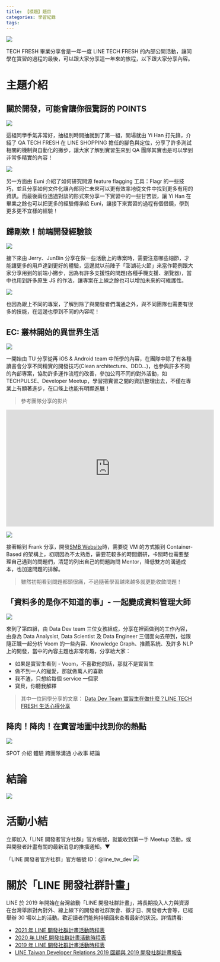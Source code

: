 ```yaml
---
title: 【標題】題目
categories: 學習紀錄
tags:
---
```


![](https://nijialin.com/images/2022/tech-fresh-2022/TECH_FRESH.png)

TECH FRESH 畢業分享會是一年一度 LINE TECH FRESH 的內部公開活動，讓同學在實習的過程的最後，可以跟大家分享這一年來的旅程，以下跟大家分享內容。

<!-- more -->

# 主題介紹

## 關於開發，可能會讓你很驚訝的 POINTS

![](https://nijialin.com/images/2022/tech-fresh-2022/1.png)

這組同學手氣非常好，抽組別時開抽就到了第一組，開場就由 Yi Han 打先鋒，介紹了 QA TECH FRESH 在 LINE SHOPPING 擔任的腳色與定位，分享了許多測試相關的機制與自動化的撇步，讓大家了解到實習生來到 QA 團隊其實也是可以學到非常多精實的內容！

![](https://nijialin.com/images/2022/tech-fresh-2022/1-1.png)

另一方面由 Euni 介紹了如何研究開源 feature flagging 工具：Flagr 的一些技巧，並且分享如何文件化讓內部同仁未來可以更有效率地從文件中找到更多有用的資訊。而最後兩位透過對談的形式來分享一下實習中的一些甘苦談，讓 Yi Han 在畢業之餘也可以把更多的經驗傳承給 Euni，讓接下來實習的過程有個借鏡，學到更多更不宜樣的經驗！

## 歸剛欸！前端開發經驗談

![](https://nijialin.com/images/2022/tech-fresh-2022/2-1.png)

接下來由 Jerry、JunBin 分享在做一些活動上的專案時，需要注意哪些細節，才能讓更多的用戶達到更好的體驗，這邊就以前陣子「澎湖花火節」來當作範例跟大家分享用到的前端小撇步，因為有許多支援性的問題(各種手機支援、瀏覽器)，當中也用到許多原生 JS 的作法，讓專案在上線之餘也可以增加未來的可維護性。

![](https://nijialin.com/images/2022/tech-fresh-2022/2-2.png)


也因為跟上不同的專案，了解到除了與開發者們溝通之外，與不同團隊也需要有很多的技能，在這邊也學到不同的內容呢！


## EC: 叢林開始的異世界生活

![](https://nijialin.com/images/2022/tech-fresh-2022/3.png)

一開始由 TU 分享從再 iOS & Android team 中所學的內容，在團隊中除了有各種讀書會分享不同精實的開發技巧(Clean architecture、DDD...)，也參與許多不同的內部專案，協助許多運作流程的改善，參加公司不同的對外活動，如 TECHPULSE、Developer Meetup，學習把實習之間的資訊整理出去，不僅在專業上有顯著進步，在口條上也能有明顯進展！

> 參考團隊分享的影片

<iframe width="560" height="315" src="https://www.youtube.com/embed/NqqjX7sdCD0?start=34" title="YouTube video player" frameborder="0" allow="accelerometer; autoplay; clipboard-write; encrypted-media; gyroscope; picture-in-picture" allowfullscreen></iframe>

![](https://nijialin.com/images/2022/tech-fresh-2022/3-1.png)

接著輪到 Frank 分享，開發[SMB Website](https://sme.linebiz.com/tw)時，需要從 VM 的方式搬到 Container-Based 的架構上，初期因為不太熟悉，需要花較多的時間鑽研，卡關時也需要整理自己遇到的問題們，清楚的列出自己的問題詢問 Mentor，降低雙方的溝通成本，也加速問題的排解。

> 雖然初期看到問題都頭很痛，不過隨著學習越來越多就更能收斂問題！

## 「資料多的是你不知道的事」- 一起變成資料管理大師

![](https://nijialin.com/images/2022/tech-fresh-2022/4.png)

來到了第四組，由 Data Dev team 三位女孩組成，分享在裡面做到的工作內容，由身為 Data Analysist, Data Scientist 及 Data Engineer 三個面向去帶到，從跟隨正職一起分析 Voom 的一些內容、Knowledge Graph、推薦系統、及許多 NLP 上的開發，當中的內容主題也非常有趣，分享給大家：

- 如果是實習生看到 - Voom，不喜歡他的話，那就不是實習生
- 做不到一人的寵愛，那就做萬人的喜歡
- 我不渣，只想給每個 service 一個家
- 寶貝，你聽我解釋

> 其中一位同學分享的文章： [Data Dev Team 實習生在做什麼？LINE TECH FRESH 生活心得分享](https://engineering.linecorp.com/zh-hant/blog/data-dev-team-tech-fresh-life-2/)

## 降肉！降肉！在實習地圖中找到你的熱點

![](https://nijialin.com/images/2022/tech-fresh-2022/5.png)


SPOT 介紹
體驗
跨團隊溝通
小故事
結論

# 結論

![](https://nijialin.com/images/2022/tech-fresh-2022/all.JPG)

# 活動小結

立即加入「LINE 開發者官方社群」官方帳號，就能收到第一手 Meetup 活動，或與開發者計畫有關的最新消息的推播通知。▼

「LINE 開發者官方社群」官方帳號 ID：@line_tw_dev
![](https://www.evanlin.com/images/2020/line-tw-dev-qr.png)

# 關於「LINE 開發社群計畫」

LINE 於 2019 年開始在台灣啟動「LINE 開發社群計畫」，將長期投入人力與資源在台灣舉辦對內對外、線上線下的開發者社群聚會、徵才日、開發者大會等，已經舉辦 30 場以上的活動。歡迎讀者們能夠持續回來查看最新的狀況。詳情請看:

- [2021 年 LINE 開發社群計畫活動時程表](https://engineering.linecorp.com/zh-hant/blog/2021-line-tw-devrel/)
- [2020 年 LINE 開發社群計畫活動時程表](https://engineering.linecorp.com/zh-hant/blog/2020-line-tw-devrel/)
- [2019 年 LINE 開發社群計畫活動時程表](https://engineering.linecorp.com/zh-hant/blog/line-taiwan-developer-relations-2019-plan/)
- [LINE Taiwan Developer Relations 2019 回顧與 2019 開發社群計畫報告](https://engineering.linecorp.com/zh-hant/blog/line-taiwan-developer-relations-2019/)

<style>
  section.compact {
    font-size: 150%  
  }
  img[alt~="center"] {
    display: block;
    margin: 0 auto;
  }
</style>
